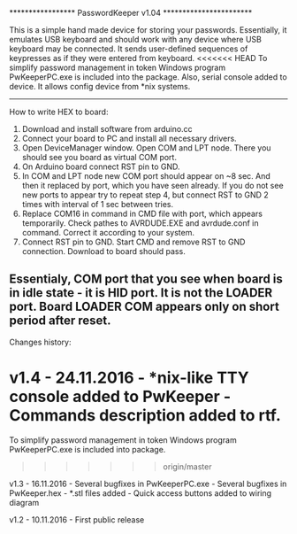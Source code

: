 *****************   PasswordKeeper v1.04   ***********************

This is a simple hand made device for storing your passwords.
Essentially, it emulates USB keyboard and should work with any device where USB keyboard may be connected.
It sends user-defined sequences of keypresses as if they were entered from keyboard.
<<<<<<< HEAD
To simplify password management in token Windows program PwKeeperPC.exe is included into the package.
Also, serial console added to device. It allows config device from *nix systems.

------------------------------------------------------------------
How to write HEX to board:

1) Download and install software from arduino.cc
2) Connect your board to PC and install all necessary drivers.
3) Open DeviceManager window. Open COM and LPT node. There you should see you board as virtual COM port.
4) On Arduino board connect RST pin to GND.
5) In COM and LPT node new COM port should appear on ~8 sec. And then it replaced by port, which you have seen already.
   If you do not see new ports to appear try to repeat step 4, but connect RST to GND 2 times with interval of 1 sec between tries.
6) Replace COM16 in command in CMD file with port, which appears temporarily.
   Check pathes to AVRDUDE.EXE and avrdude.conf in command.
   Correct it according to your system.
7) Connect RST pin to GND. Start CMD and remove RST to GND connection.
   Download to board should pass.

Essentialy, COM port that you see when board is in idle state - it is HID port. 
It is not the LOADER port. Board LOADER COM appears only on short period after reset.
-------------------------------------------------------------------   

Changes history:

v1.4 - 24.11.2016
	- *nix-like TTY console added to PwKeeper
	- Commands description added to rtf.
=======
To simplify password management in token Windows program PwKeeperPC.exe is included into package.
>>>>>>> origin/master

v1.3 - 16.11.2016
	- Several bugfixes in PwKeeperPC.exe
	- Several bugfixes in PwKeeper.hex
 	- *.stl files added
	- Quick access buttons added to wiring diagram

v1.2 - 10.11.2016 
	- First public release
